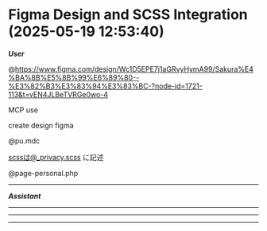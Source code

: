 <!-- Generated by SpecStory -->

# Figma Design and SCSS Integration (2025-05-19 12:53:40)

_**User**_

@https://www.figma.com/design/Wc1D5EPE7j1aGRvyHymA99/Sakura%E4%BA%8B%E5%8B%99%E6%89%80--%E3%82%B3%E3%83%94%E3%83%BC-?node-id=1721-113&t=vEN4JLBeTVRGe0wo-4 

MCP use

create design figma

@pu.mdc

scssは@_privacy.scss に記述

@page-personal.php 

---

_**Assistant**_



---



---



---

